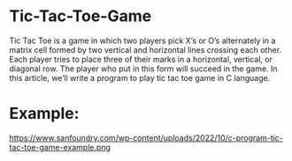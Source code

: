 # Tic-Tac-Toe-Game
Tic Tac Toe is a game in which two players pick X’s or O’s alternately in a matrix cell formed by two vertical and horizontal lines crossing each other. Each player tries to place three of their marks in a horizontal, vertical, or diagonal row. The player who put in this form will succeed in the game. In this article, we’ll write a program to play tic tac toe game in C language.
# Example:
https://www.sanfoundry.com/wp-content/uploads/2022/10/c-program-tic-tac-toe-game-example.png
